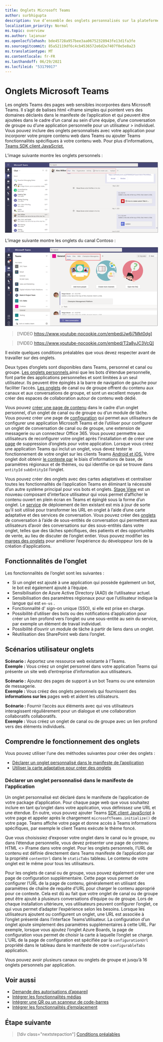 ```yaml
---
title: Onglets Microsoft Teams
author: surbhigupta
description: Vue d’ensemble des onglets personnalisés sur la plateforme Teams web
localization_priority: Normal
ms.topic: overview
ms.author: lajanuar
ms.openlocfilehash: bde45728a957bee3aa06752328943fe13d1fa3fe
ms.sourcegitcommit: 85a52119df6c4cb4536572e6d2e7407f0e5e8a23
ms.translationtype: MT
ms.contentlocale: fr-FR
ms.lasthandoff: 06/29/2021
ms.locfileid: "53179917"
---
```

# <a name="microsoft-teams-tabs"></a>Onglets Microsoft Teams

Les onglets Teams des pages web sensibles incorporées dans Microsoft Teams. Il s’agit de balises html <iframe simples qui pointent vers des domaines déclarés dans le manifeste de l’application et qui peuvent être ajoutées dans le cadre d’un canal au sein d’une équipe, d’une conversation de groupe ou d’une application personnelle pour un utilisateur \> individuel. Vous pouvez inclure des onglets personnalisés avec votre application pour incorporer votre propre contenu web dans Teams ou ajouter Teams fonctionnalités spécifiques à votre contenu web. Pour plus d’informations, [Teams SDK client JavaScript.](/javascript/api/overview/msteams-client)

L’image suivante montre les onglets personnels :

![Onglets personnels](../assets/images/tabs/personaltab.png)

L’image suivante montre les onglets du canal Contoso :

![Onglets de canal ou de groupe](../assets/images/tabs/tabs.png)

> [!VIDEO https://www.youtube-nocookie.com/embed/Jw6i7Mkt0dg]


> [!VIDEO https://www.youtube-nocookie.com/embed/T2a8yJC3VcQ]

Il existe quelques conditions préalables que vous devez respecter avant de travailler sur des onglets.

Deux types d’onglets sont disponibles dans Teams, personnel et canal ou groupe. [Les onglets personnels,](~/tabs/how-to/create-personal-tab.md)ainsi que les bots d’étendue personnelle, font partie des applications personnelles et sont limitées à un seul utilisateur. Ils peuvent être épinglés à la barre de navigation de gauche pour faciliter l’accès. [Les onglets](~/tabs/how-to/create-channel-group-tab.md) de canal ou de groupe offrent du contenu aux canaux et aux conversations de groupe, et sont un excellent moyen de créer des espaces de collaboration autour de contenu web dédié.

Vous pouvez [créer une page de contenu](~/tabs/how-to/create-tab-pages/content-page.md) dans le cadre d’un onglet personnel, d’un onglet de canal ou de groupe ou d’un module de tâche. Vous pouvez créer une page de [configuration](~/tabs/how-to/create-tab-pages/configuration-page.md) qui permet aux utilisateurs de configurer une application Microsoft Teams et de l’utiliser pour configurer un onglet de conversation de canal ou de groupe, une extension de messagerie ou un connecteur Office 365. Vous pouvez permettre aux utilisateurs de reconfigurer votre onglet après l’installation et de créer une [page](~/tabs/how-to/create-tab-pages/removal-page.md) de suppression d’onglets pour votre application. Lorsque vous créez une application Teams qui inclut un onglet, vous devez tester le fonctionnement de votre onglet sur les clients Teams [Android et iOS.](~/tabs/design/tabs-mobile.md) Votre onglet doit obtenir [le contexte par](~/tabs/how-to/access-teams-context.md) le biais d’informations de base, de paramètres régionaux et de thèmes, ou qui identifie ce qui se trouve dans `entityId` `subEntityId` l’onglet.

Vous pouvez créer des onglets avec des cartes adaptatives et centraliser toutes les fonctionnalités de l’application Teams en éliminant la nécessité d’un autre système principal pour vos bots et onglets. [Stage View](~/tabs/tabs-link-unfurling.md) est un nouveau composant d’interface utilisateur qui vous permet d’afficher le contenu ouvert en plein écran en Teams et épinglé sous la forme d’un onglet. Le [service](~/tabs/tabs-link-unfurling.md) de déploiement de lien existant est mis à jour de sorte qu’il soit utilisé pour transformer les URL en onglet à l’aide d’une carte adaptative et des services de conversation. Vous pouvez créer des [onglets](~/tabs/how-to/conversational-tabs.md) de conversation à l’aide de sous-entités de conversation qui permettent aux utilisateurs d’avoir des conversations sur des sous-entités dans votre onglet, telles que des tâches spécifiques, des patients et des opportunités de vente, au lieu de discuter de l’onglet entier. Vous pouvez modifier les [marges des onglets](~/resources/removing-tab-margins.md) pour améliorer l’expérience du développeur lors de la création d’applications.

## <a name="tab-features"></a>Fonctionnalités de l’onglet

Les fonctionnalités de l’onglet sont les suivantes :

* Si un onglet est ajouté à une application qui possède également un bot, le bot est également ajouté à l’équipe.
* Sensibilisation de Azure Active Directory (AAD) de l’utilisateur actuel.
* Sensibilisation des paramètres régionaux pour que l’utilisateur indique la langue qui est `en-us` .
* Fonctionnalité d' sign-on unique (SSO), si elle est prise en charge.
* Possibilité d’utiliser des bots ou des notifications d’application pour créer un lien profond vers l’onglet ou une sous-entité au sein du service, par exemple un élément de travail individuel.
* Possibilité d’ouvrir un module de tâche à partir de liens dans un onglet.
* Réutilisation des SharePoint web dans l’onglet.

## <a name="tabs-user-scenarios"></a>Scénarios utilisateur onglets

**Scénario :** Apportez une ressource web existante à l’Teams. \
**Exemple :** Vous créez un onglet personnel dans votre application Teams qui présente un site web d’entreprise d’information aux utilisateurs.

**Scénario :** Ajoutez des pages de support à un bot Teams ou une extension de messagerie. \
**Exemple :** Vous créez des onglets personnels qui fournissent des **informations sur les** pages web et aident les utilisateurs. 

**Scénario :** Fournir l’accès aux éléments avec qui vos utilisateurs interagissent régulièrement pour un dialogue et une collaboration collaboratifs collaboratifs. \
**Exemple :** Vous créez un onglet de canal ou de groupe avec un lien profond vers des éléments individuels.

## <a name="understand-how-tabs-work"></a>Comprendre le fonctionnement des onglets

Vous pouvez utiliser l’une des méthodes suivantes pour créer des onglets :

* [Déclarer un onglet personnalisé dans le manifeste de l’application](#declare-custom-tab-in-app-manifest)
* [Utiliser la carte adaptative pour créer des onglets](~/tabs/how-to/build-adaptive-card-tabs.md)

### <a name="declare-custom-tab-in-app-manifest"></a>Déclarer un onglet personnalisé dans le manifeste de l’application

Un onglet personnalisé est déclaré dans le manifeste de l’application de votre package d’application. Pour chaque page web que vous souhaitez inclure en tant qu’onglet dans votre application, vous définissez une URL et une étendue. En outre, vous pouvez ajouter Teams [SDK client JavaScript](/javascript/api/overview/msteams-client) à votre page et appeler après le chargement `microsoftTeams.initialize()` de votre page. Teams affiche votre page et donne accès à Teams informations spécifiques, par exemple le client Teams exécute le thème foncé.

Que vous choisissiez d’exposer votre onglet dans le canal ou le groupe, ou dans l’étendue personnelle, vous devez présenter une page de contenu HTML <\> iFrame dans votre onglet. [](~/tabs/how-to/create-tab-pages/content-page.md) Pour les onglets personnels, l’URL de contenu est définie directement dans Teams manifeste de l’application par la propriété `contentUrl` dans le `staticTabs` tableau. Le contenu de votre onglet est le même pour tous les utilisateurs.

Pour les onglets de canal ou de groupe, vous pouvez également créer une page de configuration supplémentaire. Cette page vous permet de configurer l’URL de la page de contenu, généralement en utilisant des paramètres de chaîne de requête d’URL pour charger le contenu approprié pour ce contexte. Cela est dû au fait que votre onglet de canal ou de groupe peut être ajouté à plusieurs conversations d’équipe ou de groupe. Lors de chaque installation ultérieure, vos utilisateurs peuvent configurer l’onglet, ce qui vous permet d’adapter l’expérience selon les besoins. Lorsque les utilisateurs ajoutent ou configurent un onglet, une URL est associée à l’onglet présenté dans l’interface Teams’utilisateur. La configuration d’un onglet ajoute simplement des paramètres supplémentaires à cette URL. Par exemple, lorsque vous ajoutez l’onglet Azure Boards, la page de configuration vous permet de choisir la carte à laquelle l’onglet se charge. L’URL de la page de configuration est spécifiée par la  `configurationUrl` propriété dans le tableau dans le manifeste de votre `configurableTabs` application.

Vous pouvez avoir plusieurs canaux ou onglets de groupe et jusqu’à 16 onglets personnels par application.

## <a name="see-also"></a>Voir aussi

* [Demande des autorisations d’appareil](../concepts/device-capabilities/native-device-permissions.md)
* [Intégrer les fonctionnalités médias](../concepts/device-capabilities/mobile-camera-image-permissions.md)
* [Intégrer une QR ou un scanneur de code-barres](../concepts/device-capabilities/qr-barcode-scanner-capability.md)
* [Intégrer les fonctionnalités d’emplacement](../concepts/device-capabilities/location-capability.md)

## <a name="next-step"></a>Étape suivante

> [!div class="nextstepaction"]
> [Conditions préalables](~/tabs/how-to/tab-requirements.md)
